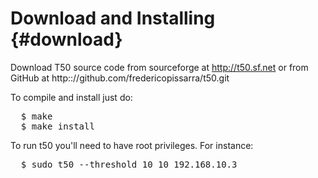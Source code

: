 Download and Installing {#download}
=======================

Download T50 source code from sourceforge at http://t50.sf.net or from GitHub at http:://github.com/fredericopissarra/t50.git

To compile and install just do:

<pre>  $ make
  $ make install</pre>

To run t50 you'll need to have root privileges. For instance:

<pre>  $ sudo t50 --threshold 10 10 192.168.10.3</pre>
